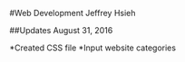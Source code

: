 #Web Development
Jeffrey Hsieh

##Updates
August 31, 2016

*Created CSS file
*Input website categories
